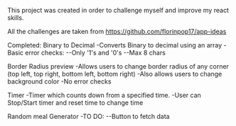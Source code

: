 This project was created in order to challenge myself and improve my react skills.

All the challenges are taken from https://github.com/florinpop17/app-ideas


Completed:
Binary to Decimal
-Converts Binary to decimal using an array
-Basic error checks:
--Only '1's and '0's
--Max 8 chars

Border Radius preview
-Allows users to change border radius of any corner (top left, top right, bottom left, bottom right)
-Also allows users to change background color
-No error checks

Timer
-Timer which counts down from a specified time.
-User can Stop/Start timer and reset time to change time

Random meal Generator 
-TO DO:
--Button to fetch data

